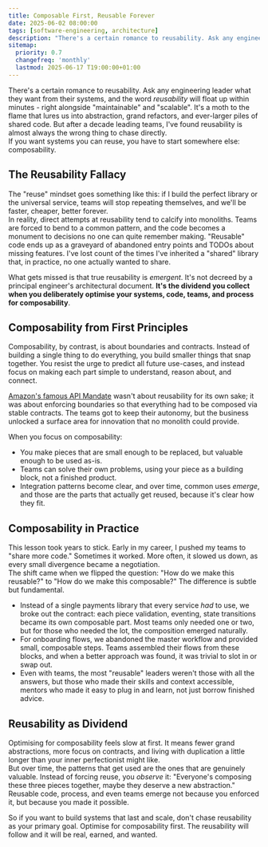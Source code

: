 ```yaml
---
title: Composable First, Reusable Forever
date: 2025-06-02 08:00:00
tags: [software-engineering, architecture]
description: "There's a certain romance to reusability. Ask any engineering leader what they want from their systems, and the word reusability will float up within minutes - right alongside maintainable and scalable. It's a moth to the flame that lures us into abstraction, grand refactors, and ever-larger piles of shared code. But after a decade leading teams, I've found reusability is almost always the wrong thing to chase directly. If you want systems you can reuse, you have to start somewhere else: composability."
sitemap:
  priority: 0.7
  changefreq: 'monthly'
  lastmod: 2025-06-17 T19:00:00+01:00
---
```


There's a certain romance to reusability. Ask any engineering leader what they want from their systems, and the word *reusability* will float up within minutes - right alongside "maintainable" and "scalable". It's a moth to the flame that lures us into abstraction, grand refactors, and ever-larger piles of shared code. But after a decade leading teams, I've found reusability is almost always the wrong thing to chase directly.  
If you want systems you can reuse, you have to start somewhere else: composability.

## The Reusability Fallacy

The "reuse" mindset goes something like this: if I build the perfect library or the universal service, teams will stop repeating themselves, and we'll be faster, cheaper, better forever.  
In reality, direct attempts at reusability tend to calcify into monoliths. Teams are forced to bend to a common pattern, and the code becomes a monument to decisions no one can quite remember making. "Reusable" code ends up as a graveyard of abandoned entry points and TODOs about missing features. I've lost count of the times I've inherited a "shared" library that, in practice, no one actually wanted to share.

What gets missed is that true reusability is *emergent*. It's not decreed by a principal engineer's architectural document. **It's the dividend you collect when you deliberately optimise your systems, code, teams, and process for composability**.

## Composability from First Principles

Composability, by contrast, is about boundaries and contracts. Instead of building a single thing to do everything, you build smaller things that snap together. You resist the urge to predict all future use-cases, and instead focus on making each part simple to understand, reason about, and connect.

[Amazon's famous API Mandate](https://nordicapis.com/the-bezos-api-mandate-amazons-manifesto-for-externalization) wasn't about reusability for its own sake; it was about enforcing boundaries so that everything had to be composed via stable contracts. The teams got to keep their autonomy, but the business unlocked a surface area for innovation that no monolith could provide.

When you focus on composability:

- You make pieces that are small enough to be replaced, but valuable enough to be used as-is.
- Teams can solve their own problems, using your piece as a building block, not a finished product.
- Integration patterns become clear, and over time, common uses *emerge*, and those are the parts that actually get reused, because it's clear how they fit.

## Composability in Practice

This lesson took years to stick. Early in my career, I pushed my teams to "share more code." Sometimes it worked. More often, it slowed us down, as every small divergence became a negotiation.  
The shift came when we flipped the question: "How do we make this reusable?" to "How do we make this composable?" The difference is subtle but fundamental.

- Instead of a single payments library that every service *had* to use, we broke out the contract: each piece validation, eventing, state transitions became its own composable part. Most teams only needed one or two, but for those who needed the lot, the composition emerged naturally.
- For onboarding flows, we abandoned the master workflow and provided small, composable steps. Teams assembled their flows from these blocks, and when a better approach was found, it was trivial to slot in or swap out.
- Even with teams, the most "reusable" leaders weren't those with all the answers, but those who made their skills and context accessible, mentors who made it easy to plug in and learn, not just borrow finished advice.

## Reusability as Dividend

Optimising for composability feels slow at first. It means fewer grand abstractions, more focus on contracts, and living with duplication a little longer than your inner perfectionist might like.  
But over time, the patterns that get used are the ones that are genuinely valuable. Instead of forcing reuse, you *observe* it: "Everyone's composing these three pieces together, maybe they deserve a new abstraction."  
Reusable code, process, and even teams emerge not because you enforced it, but because you made it possible.

So if you want to build systems that last and scale, don't chase reusability as your primary goal. Optimise for composability first. The reusability will follow and it will be real, earned, and wanted.

